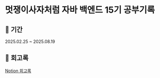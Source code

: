 # 멋쟁이사자처럼 자바 백엔드 15기 공부기록  

## **📅 기간**  
2025.02.25 ~ 2025.08.19  

## **📝 회고록**  
[Notion 회고록](https://translucent-sweatshirt-cf7.notion.site/15-1a6d41c2a13b80b79b18fe578a8234d8?pvs=4)  
